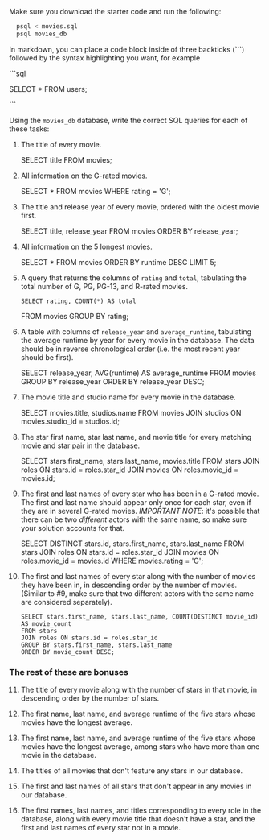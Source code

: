  Make sure you download the starter code and run the following:

```sh
  psql < movies.sql
  psql movies_db
```

In markdown, you can place a code block inside of three backticks (```) followed by the syntax highlighting you want, for example

\```sql

SELECT \* FROM users;

\```

Using the `movies_db` database, write the correct SQL queries for each of these tasks:

1.  The title of every movie.
	
	 SELECT title 
	 FROM movies;

2.  All information on the G-rated movies.
	
	SELECT * 
	FROM movies
	WHERE rating = 'G';

3.  The title and release year of every movie, ordered with the
    oldest movie first.
    
	SELECT title, release_year 
	FROM movies 
	ORDER BY release_year;

4.  All information on the 5 longest movies.
	
	SELECT * 
	FROM movies 
	ORDER BY runtime 
	DESC LIMIT 5;

5.  A query that returns the columns of `rating` and `total`, tabulating the
    total number of G, PG, PG-13, and R-rated movies.

    	SELECT rating, COUNT(*) AS total 
	FROM movies GROUP BY rating;

6.  A table with columns of `release_year` and `average_runtime`,
    tabulating the average runtime by year for every movie in the database. The data should be in reverse chronological order (i.e. the most recent year should be first).
    	
	SELECT release_year, AVG(runtime) AS average_runtime 
	FROM movies 
    	GROUP BY release_year 
    	ORDER BY release_year DESC;

7.  The movie title and studio name for every movie in the
    database.

	SELECT movies.title, studios.name 
	FROM movies
	JOIN studios ON movies.studio_id = studios.id;

8.  The star first name, star last name, and movie title for every
    matching movie and star pair in the database.
	
	SELECT stars.first_name, stars.last_name, movies.title
	FROM stars
	JOIN roles ON stars.id = roles.star_id 
	JOIN movies ON roles.movie_id = movies.id;

9.  The first and last names of every star who has been in a G-rated movie. The first and last name should appear only once for each star, even if they are in several G-rated movies. *IMPORTANT NOTE*: it's possible that there can be two *different* actors with the same name, so make sure your solution accounts for that.
	
	SELECT DISTINCT stars.id, stars.first_name, stars.last_name 
	FROM stars 
	JOIN roles ON stars.id = roles.star_id 
	JOIN movies ON roles.movie_id = movies.id 
	WHERE movies.rating = 'G';

11. The first and last names of every star along with the number
    of movies they have been in, in descending order by the number of movies. (Similar to #9, make sure that two different actors with the same name are considered separately).

    	SELECT stars.first_name, stars.last_name, COUNT(DISTINCT movie_id) AS movie_count 
    	FROM stars 
    	JOIN roles ON stars.id = roles.star_id 
    	GROUP BY stars.first_name, stars.last_name 
    	ORDER BY movie_count DESC;

### The rest of these are bonuses

11. The title of every movie along with the number of stars in
    that movie, in descending order by the number of stars.

12. The first name, last name, and average runtime of the five
    stars whose movies have the longest average.

13. The first name, last name, and average runtime of the five
    stars whose movies have the longest average, among stars who have more than one movie in the database.

14. The titles of all movies that don't feature any stars in our
    database.

15. The first and last names of all stars that don't appear in any movies in our database.

16. The first names, last names, and titles corresponding to every
    role in the database, along with every movie title that doesn't have a star, and the first and last names of every star not in a movie.

